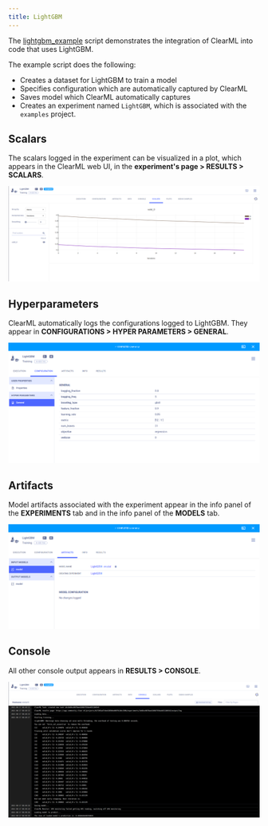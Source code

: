 ```yaml
---
title: LightGBM
---
```


The [lightgbm_example](https://github.com/allegroai/clearml/blob/master/examples/frameworks/lightgbm/lightgbm_example.py) 
script demonstrates the integration of ClearML into code that uses LightGBM. 

The example script does the following: 
* Creates a dataset for LightGBM to train a model
* Specifies configuration which are automatically captured by ClearML
* Saves model which ClearML automatically captures
* Creates an experiment named `LightGBM`, which is associated with the `examples` project.

## Scalars

The scalars logged in the experiment can be visualized in a plot, which appears in the ClearML web UI, in the **experiment's page > RESULTS > SCALARS**.

![LightGBM scalars](../../../img/examples_lightgbm_scalars.png)

## Hyperparameters

ClearML automatically logs the configurations logged to LightGBM. They appear in **CONFIGURATIONS > HYPER PARAMETERS > GENERAL**.

![LightGBM hyperparameters](../../../img/examples_lightgbm_config.png)

## Artifacts

Model artifacts associated with the experiment appear in the info panel of the **EXPERIMENTS** tab and in the info panel of the **MODELS** tab.

![LightGBM model](../../../img/examples_lightgbm_model.png)

## Console

All other console output appears in **RESULTS > CONSOLE**.

![LightGBM console](../../../img/examples_lightgbm_console.png)


